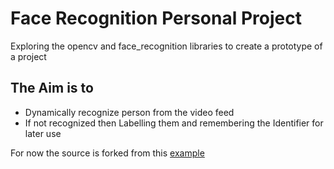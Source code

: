 # Face Recognition Personal Project
Exploring the opencv and face_recognition libraries to create a prototype of a project

## The Aim is to 
- Dynamically recognize person from the video feed 
- If not recognized then Labelling them and remembering the Identifier for later use

For now the source is forked from this [example](https://github.com/ageitgey/face_recognition/blob/master/examples/facerec_from_webcam_faster.py)
